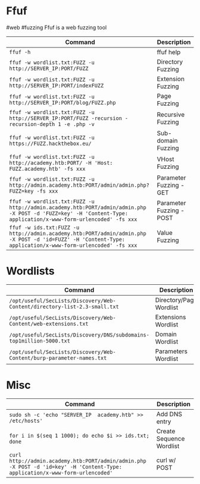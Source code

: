 # Ffuf
#web #fuzzing
Ffuf is a web fuzzing tool

| **Command**   | **Description**   |
| --------------|-------------------|
| `ffuf -h` | ffuf help |
| `ffuf -w wordlist.txt:FUZZ -u http://SERVER_IP:PORT/FUZZ` | Directory Fuzzing |
| `ffuf -w wordlist.txt:FUZZ -u http://SERVER_IP:PORT/indexFUZZ` | Extension Fuzzing |
| `ffuf -w wordlist.txt:FUZZ -u http://SERVER_IP:PORT/blog/FUZZ.php` | Page Fuzzing |
| `ffuf -w wordlist.txt:FUZZ -u http://SERVER_IP:PORT/FUZZ -recursion -recursion-depth 1 -e .php -v` | Recursive Fuzzing |
| `ffuf -w wordlist.txt:FUZZ -u https://FUZZ.hackthebox.eu/` | Sub-domain Fuzzing |
| `ffuf -w wordlist.txt:FUZZ -u http://academy.htb:PORT/ -H 'Host: FUZZ.academy.htb' -fs xxx` | VHost Fuzzing |
| `ffuf -w wordlist.txt:FUZZ -u http://admin.academy.htb:PORT/admin/admin.php?FUZZ=key -fs xxx` | Parameter Fuzzing - GET |
| `ffuf -w wordlist.txt:FUZZ -u http://admin.academy.htb:PORT/admin/admin.php -X POST -d 'FUZZ=key' -H 'Content-Type: application/x-www-form-urlencoded' -fs xxx` | Parameter Fuzzing - POST |
| `ffuf -w ids.txt:FUZZ -u http://admin.academy.htb:PORT/admin/admin.php -X POST -d 'id=FUZZ' -H 'Content-Type: application/x-www-form-urlencoded' -fs xxx` | Value Fuzzing |  

# Wordlists

| **Command**   | **Description**   |
| --------------|-------------------|
| `/opt/useful/SecLists/Discovery/Web-Content/directory-list-2.3-small.txt` | Directory/Page Wordlist |
| `/opt/useful/SecLists/Discovery/Web-Content/web-extensions.txt` | Extensions Wordlist |
| `/opt/useful/SecLists/Discovery/DNS/subdomains-top1million-5000.txt` | Domain Wordlist |
| `/opt/useful/SecLists/Discovery/Web-Content/burp-parameter-names.txt` | Parameters Wordlist |

# Misc

| **Command**   | **Description**   |
| --------------|-------------------|
| `sudo sh -c 'echo "SERVER_IP  academy.htb" >> /etc/hosts'` | Add DNS entry |
| `for i in $(seq 1 1000); do echo $i >> ids.txt; done` | Create Sequence Wordlist |
| `curl http://admin.academy.htb:PORT/admin/admin.php -X POST -d 'id=key' -H 'Content-Type: application/x-www-form-urlencoded'` | curl w/ POST |